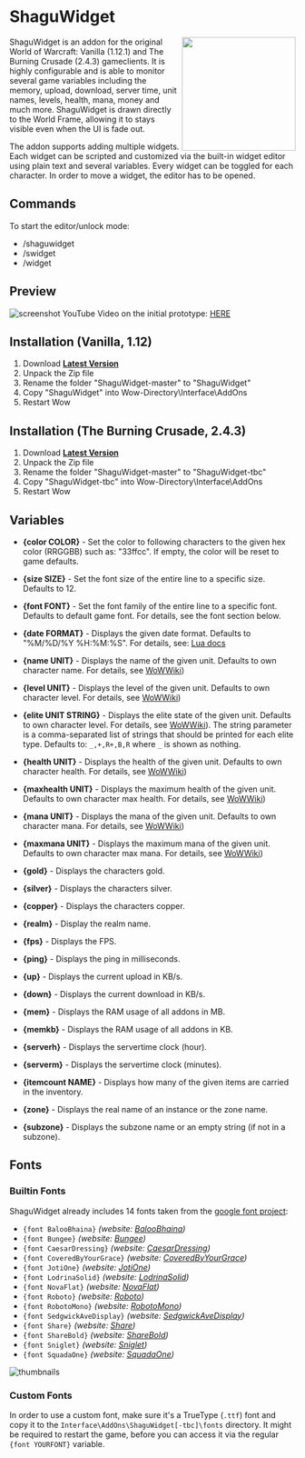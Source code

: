 # ShaguWidget
<img src="screenshot2.jpg" float="right" align="right" width="200">

ShaguWidget is an addon for the original World of Warcraft: Vanilla (1.12.1) and The Burning Crusade (2.4.3) gameclients. It is highly configurable and is able to monitor several game variables including the memory, upload, download, server time, unit names, levels, health, mana, money and much more. ShaguWidget is drawn directly to the World Frame, allowing it to stays visible even when the UI is fade out.

The addon supports adding multiple widgets. Each widget can be scripted and customized via the built-in widget editor using plain text and several variables. Every widget can be toggled for each character. In order to move a widget, the editor has to be opened.

## Commands

To start the editor/unlock mode:

* /shaguwidget
* /swidget
* /widget

## Preview
![screenshot](screenshot.jpg)
YouTube Video on the initial prototype: [HERE](https://www.youtube.com/watch?v=6xT7l5_q-fY)

## Installation (Vanilla, 1.12)
1. Download **[Latest Version](https://github.com/shagu/ShaguWidget/archive/master.zip)**
2. Unpack the Zip file
3. Rename the folder "ShaguWidget-master" to "ShaguWidget"
4. Copy "ShaguWidget" into Wow-Directory\Interface\AddOns
5. Restart Wow

## Installation (The Burning Crusade, 2.4.3)
1. Download **[Latest Version](https://github.com/shagu/ShaguWidget/archive/master.zip)**
2. Unpack the Zip file
3. Rename the folder "ShaguWidget-master" to "ShaguWidget-tbc"
4. Copy "ShaguWidget-tbc" into Wow-Directory\Interface\AddOns
5. Restart Wow

## Variables
* **{color COLOR}** - Set the color to following characters to the given hex color (RRGGBB) such as: "33ffcc". If empty, the color will be reset to game defaults.

* **{size SIZE}** - Set the font size of the entire line to a specific size. Defaults to 12.

* **{font FONT}** - Set the font family of the entire line to a specific font. Defaults to default game font. For details, see the font section below.

* **{date FORMAT}** - Displays the given date format. Defaults to "%M/%D/%Y %H:%M:%S". For details, see: [Lua docs](https://www.lua.org/pil/22.1.html)

* **{name UNIT}** - Displays the name of the given unit. Defaults to own character name. For details, see [WoWWiki](https://wowwiki.fandom.com/wiki/UnitId))

* **{level UNIT}** - Displays the level of the given unit. Defaults to own character level. For details, see [WoWWiki](https://wowwiki.fandom.com/wiki/UnitId))

* **{elite UNIT STRING}** - Displays the elite state of the given unit. Defaults to own character level. For details, see [WoWWiki](https://wowwiki.fandom.com/wiki/UnitId)). The string parameter is a comma-separated list of strings that should be printed for each elite type. Defaults to: `_,+,R+,B,R` where `_` is shown as nothing.

* **{health UNIT}** - Displays the health of the given unit. Defaults to own character health. For details, see [WoWWiki](https://wowwiki.fandom.com/wiki/UnitId))

* **{maxhealth UNIT}** - Displays the maximum health of the given unit. Defaults to own character max health. For details, see [WoWWiki](https://wowwiki.fandom.com/wiki/UnitId))

* **{mana UNIT}** - Displays the mana of the given unit. Defaults to own character mana. For details, see [WoWWiki](https://wowwiki.fandom.com/wiki/UnitId))

* **{maxmana UNIT}** - Displays the maximum mana of the given unit. Defaults to own character max mana. For details, see [WoWWiki](https://wowwiki.fandom.com/wiki/UnitId))

* **{gold}** - Displays the characters gold.

* **{silver}** - Displays the characters silver.

* **{copper}** - Displays the characters copper.

* **{realm}** - Display the realm name.

* **{fps}** - Displays the FPS.

* **{ping}** - Displays the ping in milliseconds.

* **{up}** - Displays the current upload in KB/s.

* **{down}** - Displays the current download in KB/s.

* **{mem}** - Displays the RAM usage of all addons in MB.

* **{memkb}** - Displays the RAM usage of all addons in KB.

* **{serverh}** - Displays the servertime clock (hour).

* **{serverm}** - Displays the servertime clock (minutes).

* **{itemcount NAME}** - Displays how many of the given items are carried in the inventory.

* **{zone}** - Displays the real name of an instance or the zone name.

* **{subzone}** - Displays the subzone name or an empty string (if not in a subzone).

## Fonts
### Builtin Fonts
ShaguWidget already includes 14 fonts taken from the [google font project](https://fonts.google.com/):

  * `{font BalooBhaina}` *(website: [BalooBhaina](https://fonts.google.com/specimen/Baloo+Bhaina))*
  * `{font Bungee}` *(website: [Bungee](https://fonts.google.com/specimen/Bungee))*
  * `{font CaesarDressing}` *(website: [CaesarDressing](https://fonts.google.com/specimen/Caesar+Dressing))*
  * `{font CoveredByYourGrace}` *(website: [CoveredByYourGrace](https://fonts.google.com/specimen/Covered+By+Your+Grace))*
  * `{font JotiOne}` *(website: [JotiOne](https://fonts.google.com/specimen/Joti+One))*
  * `{font LodrinaSolid}` *(website: [LodrinaSolid](https://fonts.google.com/specimen/Londrina+Solid))*
  * `{font NovaFlat}` *(website: [NovaFlat](https://fonts.google.com/specimen/Nova+Flat))*
  * `{font Roboto}` *(website: [Roboto](https://fonts.google.com/specimen/Roboto))*
  * `{font RobotoMono}` *(website: [RobotoMono](https://fonts.google.com/specimen/Roboto))*
  * `{font SedgwickAveDisplay}` *(website: [SedgwickAveDisplay](https://fonts.google.com/specimen/Sedgwick+Ave+Display))*
  * `{font Share}` *(website: [Share](https://fonts.google.com/specimen/Share))*
  * `{font ShareBold}` *(website: [ShareBold](https://fonts.google.com/specimen/Share))*
  * `{font Sniglet}` *(website: [Sniglet](https://fonts.google.com/specimen/Sniglet))*
  * `{font SquadaOne}` *(website: [SquadaOne](https://fonts.google.com/specimen/Squada+One))*

![thumbnails](https://raw.githubusercontent.com/shagu/ShaguAddons/master/_img/pfUI-fonts/thumbnails.png)

### Custom Fonts
In order to use a custom font, make sure it's a TrueType (`.ttf`) font and copy it to the `Interface\AddOns\ShaguWidget[-tbc]\fonts` directory. It might be required to restart the game, before you can access it via the regular `{font YOURFONT}` variable.
